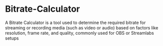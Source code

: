 # Bitrate-Calculator
 A Bitrate Calculator is a tool used to determine the required bitrate for streaming or recording media (such as video or audio) based on factors like resolution, frame rate, and quality, commonly used for OBS or Streamlabs setups
